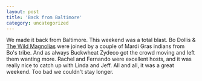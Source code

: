 ```yaml
---
layout: post
title: 'Back from Baltimore'
category: uncategorized
---
```


We made it back from Baltimore.  This weekend was a total blast.  Bo Dollis &amp; <a href="http://www.wildmagnolias.net/">The Wild Magnolias</a> were joined by a couple of Mardi Gras indians from Bo's tribe.  And as always Buckwheat Zydeco got the crowd moving and left them wanting more.  Rachel and Fernando were excellent hosts, and it was really nice to catch up with Linda and Jeff.  All and all, it was a great weekend.  Too bad we couldn't stay longer.
